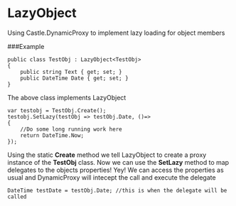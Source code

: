 LazyObject
==========

Using Castle.DynamicProxy to implement lazy loading for object members

###Example

```
public class TestObj : LazyObject<TestObj>
{
    public string Text { get; set; }
    public DateTime Date { get; set; }
}
```

The above class implements LazyObject

```
var testobj = TestObj.Create();
testobj.SetLazy(testObj => testObj.Date, ()=>
{
    //Do some long running work here
    return DateTime.Now;
});
```
Using the static **Create** method we tell LazyObject to create a proxy instance of the **TestObj** class.
Now we can use the **SetLazy** method to map delegates to the objects properties! Yey! 
We can access the properties as usual and DynamicProxy will intecept the call and execute the delegate

```DateTime testDate = testObj.Date; //this is when the delegate will be called```
